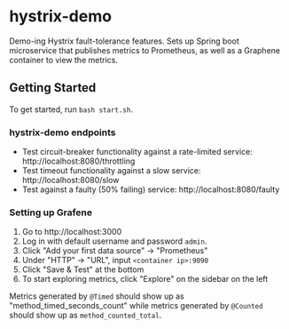 # hystrix-demo
Demo-ing Hystrix fault-tolerance features. Sets up Spring boot microservice that publishes metrics
to Prometheus, as well as a Graphene container to view the metrics.

## Getting Started
To get started, run `bash start.sh`.

### hystrix-demo endpoints
* Test circuit-breaker functionality against a rate-limited service:  http://localhost:8080/throttling
* Test timeout functionality against a slow service: http://localhost:8080/slow
* Test against a faulty (50% failing) service: http://localhost:8080/faulty

### Setting up Grafene
1. Go to http://localhost:3000
2. Log in with default username and password `admin`.
3. Click "Add your first data source" -> "Prometheus"
4. Under "HTTP" -> "URL", input `<container ip>:9090`
5. Click "Save & Test" at the bottom
6. To start exploring metrics, click "Explore" on the sidebar on the left

Metrics generated by `@Timed` should show up as "method_timed_seconds_count" while metrics
generated by `@Counted` should show up as `method_counted_total`.
